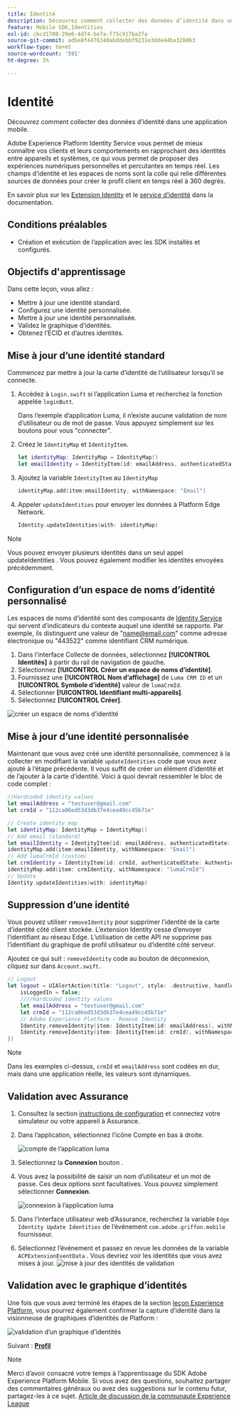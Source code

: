 ```yaml
---
title: Identité
description: Découvrez comment collecter des données d’identité dans une application mobile.
feature: Mobile SDK,Identities
exl-id: cbcd1708-29e6-4d74-be7a-f75c917ba2fa
source-git-commit: adbe8f4476340abddebbf9231e3dde44ba328063
workflow-type: tm+mt
source-wordcount: '591'
ht-degree: 3%

---
```


# Identité

Découvrez comment collecter des données d’identité dans une application mobile.

Adobe Experience Platform Identity Service vous permet de mieux connaître vos clients et leurs comportements en rapprochant des identités entre appareils et systèmes, ce qui vous permet de proposer des expériences numériques personnelles et percutantes en temps réel. Les champs d’identité et les espaces de noms sont la colle qui relie différentes sources de données pour créer le profil client en temps réel à 360 degrés.

En savoir plus sur les [Extension Identity](https://developer.adobe.com/client-sdks/documentation/identity-for-edge-network/) et le [service d’identité](https://experienceleague.adobe.com/docs/experience-platform/identity/home.html?lang=fr) dans la documentation.

## Conditions préalables

* Création et exécution de l’application avec les SDK installés et configurés.

## Objectifs d&#39;apprentissage

Dans cette leçon, vous allez :

* Mettre à jour une identité standard.
* Configurez une identité personnalisée.
* Mettre à jour une identité personnalisée.
* Validez le graphique d’identités.
* Obtenez l’ECID et d’autres identités.

## Mise à jour d’une identité standard

Commencez par mettre à jour la carte d’identité de l’utilisateur lorsqu’il se connecte.

1. Accédez à `Login.swift` si l’application Luma et recherchez la fonction appelée `loginButt`.

   Dans l’exemple d’application Luma, il n’existe aucune validation de nom d’utilisateur ou de mot de passe. Vous appuyez simplement sur les boutons pour vous &quot;connecter&quot;.

1. Créez le `IdentityMap` et `IdentityItem`.

   ```swift
   let identityMap: IdentityMap = IdentityMap()
   let emailIdentity = IdentityItem(id: emailAddress, authenticatedState: AuthenticatedState.authenticated)
   ```

1. Ajoutez la variable `IdentityItem` au `IdentityMap`

   ```swift
   identityMap.add(item:emailIdentity, withNamespace: "Email")
   ```

1. Appeler `updateIdentities` pour envoyer les données à Platform Edge Network.

   ```swift
   Identity.updateIdentities(with: identityMap)
   ```

>[!NOTE]
>
>Vous pouvez envoyer plusieurs identités dans un seul appel updateIdentities . Vous pouvez également modifier les identités envoyées précédemment.


## Configuration d’un espace de noms d’identité personnalisé

Les espaces de noms d’identité sont des composants de [Identity Service](https://experienceleague.adobe.com/docs/experience-platform/identity/home.html?lang=fr) qui servent d’indicateurs du contexte auquel une identité se rapporte. Par exemple, ils distinguent une valeur de &quot;name@email.com&quot; comme adresse électronique ou &quot;443522&quot; comme identifiant CRM numérique.

1. Dans l’interface Collecte de données, sélectionnez **[!UICONTROL Identités]** à partir du rail de navigation de gauche.
1. Sélectionnez **[!UICONTROL Créer un espace de noms d’identité]**.
1. Fournissez une **[!UICONTROL Nom d’affichage]** de `Luma CRM ID` et un **[!UICONTROL Symbole d’identité]** valeur de `lumaCrmId`.
1. Sélectionner **[!UICONTROL Identifiant multi-appareils]**.
1. Sélectionnez **[!UICONTROL Créer]**.

![créer un espace de noms d’identité](assets/mobile-identity-create.png)

## Mise à jour d’une identité personnalisée

Maintenant que vous avez créé une identité personnalisée, commencez à la collecter en modifiant la variable `updateIdentities` code que vous avez ajouté à l’étape précédente. Il vous suffit de créer un élément d’identité et de l’ajouter à la carte d’identité. Voici à quoi devrait ressembler le bloc de code complet :

```swift
//Hardcoded identity values
let emailAddress = "testuser@gmail.com"
let crmId = "112ca06ed53d3db37e4cea49cc45b71e"

// Create identity map
let identityMap: IdentityMap = IdentityMap()
// Add email (standard)
let emailIdentity = IdentityItem(id: emailAddress, authenticatedState: AuthenticatedState.authenticated)
identityMap.add(item:emailIdentity, withNamespace: "Email")
// Add lumaCrmId (custom)
let crmIdentity = IdentityItem(id: crmId, authenticatedState: AuthenticatedState.authenticated)
identityMap.add(item: crmIdentity, withNamespace: "lumaCrmId")
// Update
Identity.updateIdentities(with: identityMap)
```

## Suppression d’une identité

Vous pouvez utiliser `removeIdentity` pour supprimer l’identité de la carte d’identité côté client stockée. L’extension Identity cesse d’envoyer l’identifiant au réseau Edge. L’utilisation de cette API ne supprime pas l’identifiant du graphique de profil utilisateur ou d’identité côté serveur.

Ajoutez ce qui suit : `removeIdentity` code au bouton de déconnexion, cliquez sur dans `Account.swift`.

```swift
// Logout
let logout = UIAlertAction(title: "Logout", style: .destructive, handler: { (action) -> Void in
    isLoggedIn = false;
    ////Hardcoded identity values
    let emailAddress = "testuser@gmail.com"
    let crmId = "112ca06ed53d3db37e4cea49cc45b71e"
    // Adobe Experience Platform - Remove Identity
    Identity.removeIdentity(item: IdentityItem(id: emailAddress), withNamespace: "Email")
    Identity.removeIdentity(item: IdentityItem(id: crmId), withNamespace: "lumaCrmId")
})
```

>[!NOTE]
>Dans les exemples ci-dessus, `crmId` et `emailAddress` sont codées en dur, mais dans une application réelle, les valeurs sont dynamiques.

## Validation avec Assurance

1. Consultez la section [instructions de configuration](assurance.md) et connectez votre simulateur ou votre appareil à Assurance.
1. Dans l’application, sélectionnez l’icône Compte en bas à droite.

   ![compte de l’application luma](assets/mobile-identity-login.png)
1. Sélectionnez la **Connexion** bouton .
1. Vous avez la possibilité de saisir un nom d’utilisateur et un mot de passe. Ces deux options sont facultatives. Vous pouvez simplement sélectionner **Connexion**.

   ![connexion à l’application luma](assets/mobile-identity-login-final.png)
1. Dans l’interface utilisateur web d’Assurance, recherchez la variable `Edge Identity Update Identities` de l’événement `com.adobe.griffon.mobile` fournisseur.
1. Sélectionnez l’événement et passez en revue les données de la variable `ACPExtensionEventData` . Vous devriez voir les identités que vous avez mises à jour.
   ![mise à jour des identités de validation](assets/mobile-identity-validate-assurance.png)

## Validation avec le graphique d’identités

Une fois que vous avez terminé les étapes de la section [leçon Experience Platform](platform.md), vous pourrez également confirmer la capture d’identité dans la visionneuse de graphiques d’identités de Platform :

![validation d’un graphique d’identités](assets/mobile-identity-validate.png)


Suivant : **[Profil](profile.md)**

>[!NOTE]
>
>Merci d’avoir consacré votre temps à l’apprentissage du SDK Adobe Experience Platform Mobile. Si vous avez des questions, souhaitez partager des commentaires généraux ou avez des suggestions sur le contenu futur, partagez-les à ce sujet. [Article de discussion de la communauté Experience League](https://experienceleaguecommunities.adobe.com/t5/adobe-experience-platform-launch/tutorial-discussion-implement-adobe-experience-cloud-in-mobile/td-p/443796)